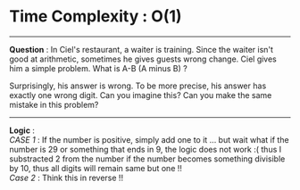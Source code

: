 # Time Complexity : O(1)

---
**Question** : In Ciel's restaurant, a waiter is training. Since the waiter isn't good at arithmetic, sometimes he gives guests wrong change. Ciel gives him a simple problem. What is A-B (A minus B) ?

Surprisingly, his answer is wrong. To be more precise, his answer has exactly one wrong digit. Can you imagine this? Can you make the same mistake in this problem?

---
**Logic** : <br />
*CASE 1* : If the number is positive, simply add one to it ... but wait what if the number is 29 or something that ends in 9, 
the logic does not work :( thus I substracted 2 from the number if the number becomes something divisible by 10, thus all digits will remain same but one !!
<br/>
*Case 2* : Think this in reverse !!
